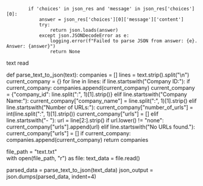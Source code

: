             if 'choices' in json_res and 'message' in json_res['choices'][0]:
                answer = json_res['choices'][0]['message']['content']
                try:
                    return json.loads(answer)
                except json.JSONDecodeError as e:
                    logging.error(f"Failed to parse JSON from answer: {e}. Answer: {answer}")
                    return None





text read

def parse_text_to_json(text):
    companies = []
    lines = text.strip().split("\n")
    current_company = {}
    for line in lines:
        if line.startswith("Company ID:"):
            if current_company:
                companies.append(current_company)
            current_company = {"company_id": line.split(":", 1)[1].strip()}
        elif line.startswith("Company Name:"):
            current_company["company_name"] = line.split(":", 1)[1].strip()
        elif line.startswith("Number of URLs:"):
            current_company["number_of_urls"] = int(line.split(":", 1)[1].strip())
            current_company["urls"] = [] 
        elif line.startswith("- "): 
            url = line[2:].strip()
            if url.lower() != "none":
                current_company["urls"].append(url)
        elif line.startswith("No URLs found."):
            current_company["urls"] = []
    if current_company:
        companies.append(current_company)
    return companies

file_path = "text.txt"  
with open(file_path, "r") as file:
    text_data = file.read()

parsed_data = parse_text_to_json(text_data)
json_output = json.dumps(parsed_data, indent=4)
